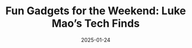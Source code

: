 ---
title: "Fun Gadgets for the Weekend: Luke Mao’s Tech Finds"
date: "2025-01-24"
presenter: "Luke Mao"
summary: "Luke Mao showcases a selection of quirky and practical gadgets—from a power bank styled like a beeper and a Xiaomi smart lamp to a futuristic one-wheeled skateboard. He explains each product’s features, how he uses them, and the pros and cons of buying tech with unusual designs or niche functionality. It’s a lighthearted look at technology right before the long weekend."
tags: ["gadgets", "consumer technology", "smart devices", "keyboard", "skateboard", "power bank"]
videoUrl: "https://sswcom-my.sharepoint.com/:v:/r/personal/samwagner_ssw_com_au/Documents/Recordings/%F0%9F%8E%B1%20Knowledge%20sharing%20-%20Brook,%20JK%20and%20Luke%20%F0%9F%A7%A0-20250124_123023-Meeting%20Recording.mp4?csf=1&web=1&e=3CFfue&nav=eyJyZWZlcnJhbEluZm8iOnsicmVmZXJyYWxBcHAiOiJTdHJlYW1XZWJBcHAiLCJyZWZlcnJhbFZpZXciOiJTaGFyZURpYWxvZy1MaW5rIiwicmVmZXJyYWxBcHBQbGF0Zm9ybSI6IldlYiIsInJlZmVycmFsTW9kZSI6InZpZXcifX0%3D"
slides: "https://teams.microsoft.com/l/message/19:meeting_NjkxYzA3YTUtZjYxYi00OWMyLWFhM2EtNmUwZjIzYzJhMmI0@thread.v2/1737686418941?context=%7B%22contextType%22%3A%22chat%22%7D"
---